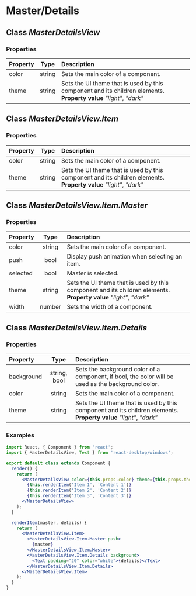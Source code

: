 # Master/Details

## Class _MasterDetailsView_

### Properties

Property            | Type   | Description
:------------------ | :-----:| :----------
color               | string | Sets the main color of a component.
theme               | string | Sets the UI theme that is used by this component and its children elements.<br/>__Property value__ _"light"_, _"dark"_

## Class _MasterDetailsView.Item_

### Properties

Property            | Type   | Description
:------------------ | :-----:| :----------
color               | string | Sets the main color of a component.
theme               | string | Sets the UI theme that is used by this component and its children elements.<br/>__Property value__ _"light"_, _"dark"_

## Class _MasterDetailsView.Item.Master_

### Properties

Property            | Type   | Description
:------------------ | :-----:| :----------
color               | string | Sets the main color of a component.
push                | bool   | Display push animation when selecting an item.
selected            | bool   | Master is selected.
theme               | string | Sets the UI theme that is used by this component and its children elements.<br/>__Property value__ _"light"_, _"dark"_
width               | number | Sets the width of a component.

## Class _MasterDetailsView.Item.Details_

### Properties

Property            | Type         | Description
:------------------ | :-----------:| :----------
background          | string, bool | Sets the background color of a component, if bool, the color will be used as the background color.
color               | string       | Sets the main color of a component.
theme               | string       | Sets the UI theme that is used by this component and its children elements.<br/>__Property value__ _"light"_, _"dark"_

### Examples

```jsx
import React, { Component } from 'react';
import { MasterDetailsView, Text } from 'react-desktop/windows';

export default class extends Component {
  render() {
    return (
      <MasterDetailsView color={this.props.color} theme={this.props.theme}>
        {this.renderItem('Item 1', 'Content 1')}
        {this.renderItem('Item 2', 'Content 2')}
        {this.renderItem('Item 3', 'Content 3')}
      </MasterDetailsView>
    );
  }

  renderItem(master, details) {
    return (
      <MasterDetailsView.Item>
        <MasterDetailsView.Item.Master push>
          {master}
        </MasterDetailsView.Item.Master>
        <MasterDetailsView.Item.Details background>
          <Text padding="20" color="white">{details}</Text>
        </MasterDetailsView.Item.Details>
      </MasterDetailsView.Item>
    );
  }
}
```
